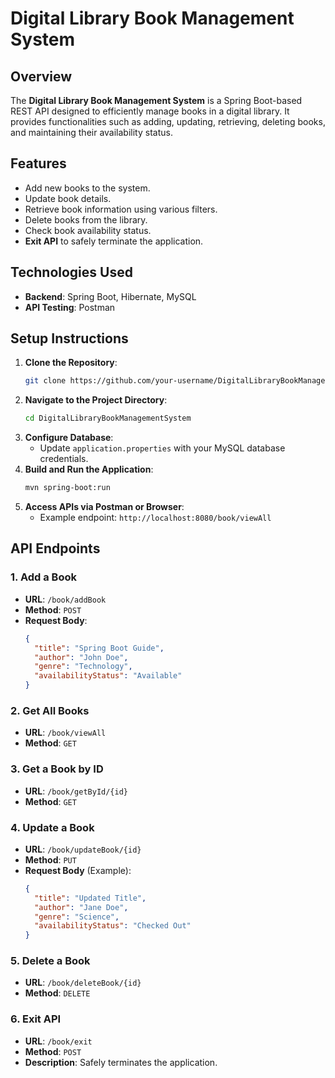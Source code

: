# Digital Library Book Management System

## Overview
The **Digital Library Book Management System** is a Spring Boot-based REST API designed to efficiently manage books in a digital library. 
It provides functionalities such as adding, updating, retrieving, deleting books, and maintaining their availability status.

## Features
- Add new books to the system.
- Update book details.
- Retrieve book information using various filters.
- Delete books from the library.
- Check book availability status.
- **Exit API** to safely terminate the application.

## Technologies Used
- **Backend**: Spring Boot, Hibernate, MySQL
- **API Testing**: Postman

## Setup Instructions
1. **Clone the Repository**:
   ```sh
   git clone https://github.com/your-username/DigitalLibraryBookManagementSystem.git
   ```
2. **Navigate to the Project Directory**:
   ```sh
   cd DigitalLibraryBookManagementSystem
   ```
3. **Configure Database**:
   - Update `application.properties` with your MySQL database credentials.
4. **Build and Run the Application**:
   ```sh
   mvn spring-boot:run
   ```
5. **Access APIs via Postman or Browser**:
   - Example endpoint: `http://localhost:8080/book/viewAll`

## API Endpoints
### 1. Add a Book
   - **URL**: `/book/addBook`
   - **Method**: `POST`
   - **Request Body**:
     ```json
     {
       "title": "Spring Boot Guide",
       "author": "John Doe",
       "genre": "Technology",
       "availabilityStatus": "Available"
     }
     ```

### 2. Get All Books
   - **URL**: `/book/viewAll`
   - **Method**: `GET`

### 3. Get a Book by ID
   - **URL**: `/book/getById/{id}`
   - **Method**: `GET`

### 4. Update a Book
   - **URL**: `/book/updateBook/{id}`
   - **Method**: `PUT`
   - **Request Body** (Example):
     ```json
     {
       "title": "Updated Title",
       "author": "Jane Doe",
       "genre": "Science",
       "availabilityStatus": "Checked Out"
     }
     ```

### 5. Delete a Book
   - **URL**: `/book/deleteBook/{id}`
   - **Method**: `DELETE`

### 6. Exit API
   - **URL**: `/book/exit`
   - **Method**: `POST`
   - **Description**: Safely terminates the application.


